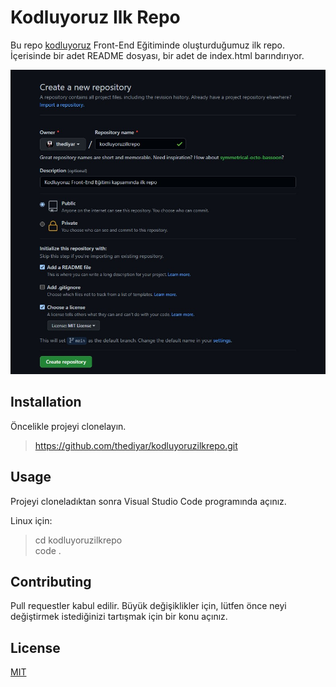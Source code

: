 # Kodluyoruz Ilk Repo

Bu repo [kodluyoruz](https://www.kodluyoruz.org) Front-End Eğitiminde oluşturduğumuz ilk repo. İçerisinde bir adet README dosyası, bir adet de index.html barındırıyor.

![kodluyoruzilkrepo](https://github.com/thediyar/kodluyoruzilkrepo/blob/master/projefoto.jpg)

## Installation

Öncelikle projeyi clonelayın. 

>https://github.com/thediyar/kodluyoruzilkrepo.git

## Usage

Projeyi cloneladıktan sonra Visual Studio Code programında açınız.

Linux için: 


>cd kodluyoruzilkrepo                                                                                                                            
code .


## Contributing

Pull requestler kabul edilir. Büyük değişiklikler için, lütfen önce neyi değiştirmek istediğinizi tartışmak için bir konu açınız.
  
## License

[MIT](https://choosealicense.com/licenses/mit/) 